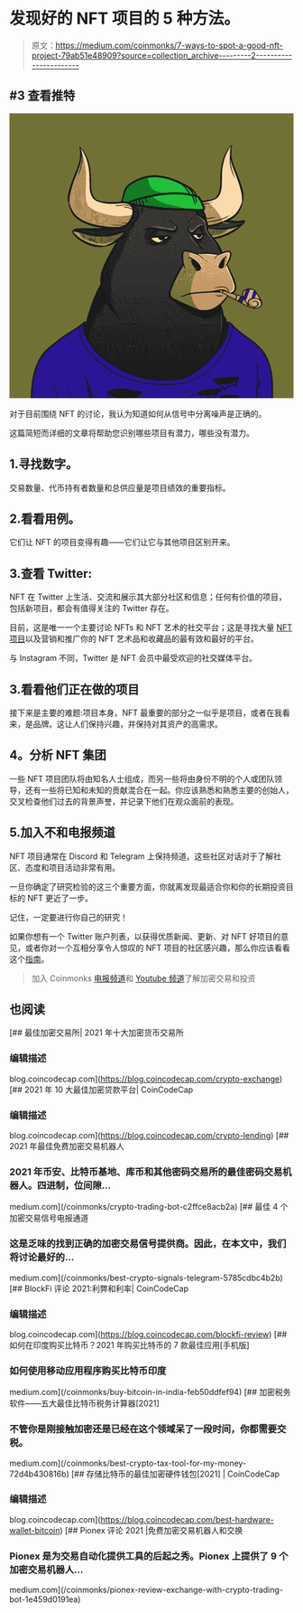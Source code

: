 # 发现好的 NFT 项目的 5 种方法。

> 原文：<https://medium.com/coinmonks/7-ways-to-spot-a-good-nft-project-79ab51e48909?source=collection_archive---------2----------------------->

## #3 查看推特

![](img/c679b8bce9d58d0757aa6a0cf2c5083f.png)

对于目前围绕 NFT 的讨论，我认为知道如何从信号中分离噪声是正确的。

这篇简短而详细的文章将帮助您识别哪些项目有潜力，哪些没有潜力。

## 1.寻找数字。

交易数量、代币持有者数量和总供应量是项目绩效的重要指标。

## 2.看看用例。

它们让 NFT 的项目变得有趣——它们让它与其他项目区别开来。

## 3.查看 Twitter:

NFT 在 Twitter 上生活、交流和展示其大部分社区和信息；任何有价值的项目，包括新项目，都会有值得关注的 Twitter 存在。

目前，这是唯一一个主要讨论 NFTs 和 NFT 艺术的社交平台；这是寻找大量 [NFT 项目](https://bit.ly/3EavPOe)以及营销和推广你的 NFT 艺术品和收藏品的最有效和最好的平台。

与 Instagram 不同，Twitter 是 NFT 会员中最受欢迎的社交媒体平台。

## 3.看看他们正在做的项目

接下来是主要的难题:项目本身。NFT 最重要的部分之一似乎是项目，或者在我看来，是品牌。这让人们保持兴趣，并保持对其资产的高需求。

## **4。分析 NFT 集团**

一些 NFT 项目团队将由知名人士组成，而另一些将由身份不明的个人或团队领导，还有一些将已知和未知的贡献混合在一起。你应该熟悉和熟悉主要的创始人，交叉检查他们过去的背景声誉，并记录下他们在观众面前的表现。

## 5.加入不和电报频道

NFT 项目通常在 Discord 和 Telegram 上保持频道。这些社区对话对于了解社区、态度和项目活动非常有用。

一旦你确定了研究检验的这三个重要方面，你就离发现最适合你和你的长期投资目标的 NFT 更近了一步。

记住，一定要进行你自己的研究！

如果你想有一个 Twitter 账户列表，以获得优质新闻、更新、对 NFT 好项目的意见，或者你对一个互相分享令人惊叹的 NFT 项目的社区感兴趣，那么你应该看看这个[指南](https://bit.ly/3EavPOe)。

> 加入 Coinmonks [电报频道](https://t.me/coincodecap)和 [Youtube 频道](https://www.youtube.com/c/coinmonks/videos)了解加密交易和投资

## 也阅读

[](https://blog.coincodecap.com/crypto-exchange) [## 最佳加密交易所| 2021 年十大加密货币交易所

### 编辑描述

blog.coincodecap.com](https://blog.coincodecap.com/crypto-exchange) [](https://blog.coincodecap.com/crypto-lending) [## 2021 年 10 大最佳加密贷款平台| CoinCodeCap

### 编辑描述

blog.coincodecap.com](https://blog.coincodecap.com/crypto-lending) [](/coinmonks/crypto-trading-bot-c2ffce8acb2a) [## 2021 年最佳免费加密交易机器人

### 2021 年币安、比特币基地、库币和其他密码交易所的最佳密码交易机器人。四进制，位间隙…

medium.com](/coinmonks/crypto-trading-bot-c2ffce8acb2a) [](/coinmonks/best-crypto-signals-telegram-5785cdbc4b2b) [## 最佳 4 个加密交易信号电报通道

### 这是乏味的找到正确的加密交易信号提供商。因此，在本文中，我们将讨论最好的…

medium.com](/coinmonks/best-crypto-signals-telegram-5785cdbc4b2b) [](https://blog.coincodecap.com/blockfi-review) [## BlockFi 评论 2021:利弊和利率| CoinCodeCap

### 编辑描述

blog.coincodecap.com](https://blog.coincodecap.com/blockfi-review) [](/coinmonks/buy-bitcoin-in-india-feb50ddfef94) [## 如何在印度购买比特币？2021 年购买比特币的 7 款最佳应用[手机版]

### 如何使用移动应用程序购买比特币印度

medium.com](/coinmonks/buy-bitcoin-in-india-feb50ddfef94) [](/coinmonks/best-crypto-tax-tool-for-my-money-72d4b430816b) [## 加密税务软件——五大最佳比特币税务计算器[2021]

### 不管你是刚接触加密还是已经在这个领域呆了一段时间，你都需要交税。

medium.com](/coinmonks/best-crypto-tax-tool-for-my-money-72d4b430816b) [](https://blog.coincodecap.com/best-hardware-wallet-bitcoin) [## 存储比特币的最佳加密硬件钱包[2021] | CoinCodeCap

### 编辑描述

blog.coincodecap.com](https://blog.coincodecap.com/best-hardware-wallet-bitcoin) [](/coinmonks/pionex-review-exchange-with-crypto-trading-bot-1e459d0191ea) [## Pionex 评论 2021 |免费加密交易机器人和交换

### Pionex 是为交易自动化提供工具的后起之秀。Pionex 上提供了 9 个加密交易机器人…

medium.com](/coinmonks/pionex-review-exchange-with-crypto-trading-bot-1e459d0191ea)